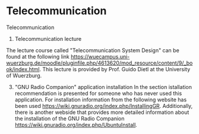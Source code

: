 # Telecommunication
Telecommunication

1. Telecommunication lecture

The lecture course called "Telecommunication System Design" can be found at the following link https://wuecampus.uni-wuerzburg.de/moodle/pluginfile.php/4613620/mod_resource/content/9/_book/index.html. This lecture is provided by Prof. Guido Dietl at the University of Wuerzburg. 
   
3. "GNU Radio Companion" application installation
In the section istallation recommendation is presented for someone who has never used this application. For installation information from the following website has been used https://wiki.gnuradio.org/index.php/InstallingGR. Additionally, there is another webside that provides more detailed information about the installation of the GNU Radio Companion https://wiki.gnuradio.org/index.php/UbuntuInstall.

